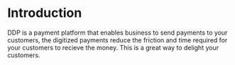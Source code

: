 # Introduction

DDP is a payment platform that enables business to send payments to your customers, the digitized payments reduce the friction and time required for your customers to recieve the money. This is a great way to delight your customers.
